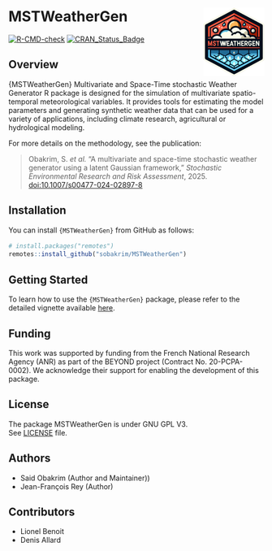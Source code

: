 # MSTWeatherGen <img src="man/figures/MSTWeatherGen.png" align="right" alt="" width="120" />

<!-- badges: start -->
[![R-CMD-check](https://github.com/sobakrim/MSTWeatherGen/actions/workflows/r-package-check.yml/badge.svg)](https://github.com/sobakrim/MSTWeatherGen/actions/workflows/r-package-check.yml) 
[![CRAN_Status_Badge](https://www.r-pkg.org/badges/version/MSTWeatherGen)](https://cran.r-project.org/package=MSTWeatherGen)
<!-- badges: end -->

## Overview

{MSTWeatherGen} Multivariate and Space-Time stochastic Weather Generator R package is designed for the simulation of multivariate spatio-temporal meteorological variables. It provides tools for estimating the model parameters and generating synthetic weather data that can be used for a variety of applications, including climate research, agricultural or hydrological modeling.  

For more details on the methodology, see the publication: 
<blockquote>
  <p>
    Obakrim, S. <em>et&nbsp;al.</em> “A multivariate and space-time stochastic weather generator using a latent Gaussian framework,”
    <em> Stochastic Environmental Research and Risk Assessment</em>, 2025.
    <a href="https://doi.org/10.1007/s00477-024-02897-8">doi:10.1007/s00477-024-02897-8</a>
  </p>
</blockquote>


## Installation

You can install `{MSTWeatherGen}` from GitHub as follows:
```r
# install.packages("remotes")
remotes::install_github("sobakrim/MSTWeatherGen")
```

## Getting Started

To learn how to use the `{MSTWeatherGen}` package, please refer to the detailed vignette available [here](https://sobakrim.github.io/MSTWeatherGen/articles/MSTWeatherGen.html).

## Funding
This work was supported by funding from the French National Research Agency (ANR) as part of the BEYOND project (Contract No. 20-PCPA-0002). We acknowledge their support for enabling the development of this package.
## License

The package MSTWeatherGen is under GNU GPL V3.   
See [LICENSE](LICENSE) file.  

## Authors

- Said Obakrim  (Author and Maintainer))
- Jean-François Rey (Author)

## Contributors

- Lionel Benoit 
- Denis Allard

